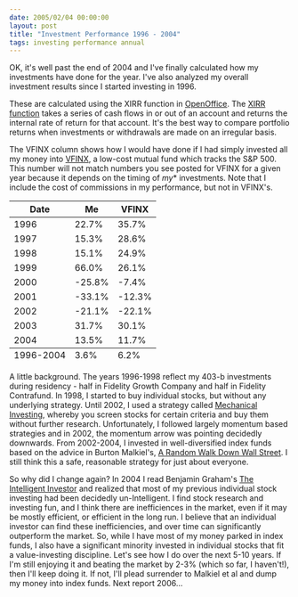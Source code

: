 ```yaml
---
date: 2005/02/04 00:00:00
layout: post
title: "Investment Performance 1996 - 2004"
tags: investing performance annual
---
```


OK, it's well past the end of 2004 and I've finally calculated how my investments have done for the year. I've also analyzed my overall investment results since I started investing in 1996.

These are calculated using the XIRR function in [OpenOffice](http://www.openoffice.org/). The [XIRR function](http://www.gummy-stuff.org/misc-stuff.htm#XIRR) takes a series of cash flows in or out of an account and returns the internal rate of return for that account. It's the best way to compare portfolio returns when investments or withdrawals are made on an irregular basis.

The VFINX column shows how I would have done if I had simply invested all my money into [VFINX](http://finance.yahoo.com/q?s=vfinx), a low-cost mutual fund which tracks the S&amp;P 500. This number will not match numbers you see posted for VFINX for a given year because it depends on the timing of *my** investments. Note that I include the cost of commissions in my performance, but not in VFINX's.

<table class="spreadsheet"> <thead> <tr> <th>Date</th>  <th>Me</th> <th>VFINX</th> </tr> </thead> <tfoot> <tr> <td>1996-2004</td> <td>  3.6%</td> <td>  6.2%</td> </tr> </tfoot> <tbody> <tr class="odd"> <td>1996</td> <td> 22.7%</td> <td> 35.7%</td> </tr> <tr class="even"> <td>1997</td> <td> 15.3%</td> <td> 28.6%</td> </tr> <tr class="odd"> <td>1998</td> <td> 15.1%</td> <td> 24.9%</td> </tr> <tr class="even"> <td>1999</td> <td> 66.0%</td> <td> 26.1%</td> </tr> <tr class="odd"> <td>2000</td> <td>-25.8%</td> <td> -7.4%</td> </tr> <tr class="even"> <td>2001</td> <td>-33.1%</td> <td>-12.3%</td> </tr> <tr class="odd"> <td>2002</td> <td>-21.1%</td> <td>-22.1%</td> </tr> <tr class="even"> <td>2003</td> <td> 31.7%</td> <td> 30.1%</td> </tr> <tr class="odd"> <td>2004</td> <td> 13.5%</td> <td> 11.7%</td> </tr> </tbody> </table>

A little background. The years 1996-1998 reflect my 403-b investments during residency - half in Fidelity Growth Company and half in Fidelity Contrafund. In 1998, I started to buy individual stocks, but without any underlying strategy. Until 2002, I used a strategy called [Mechanical Investing](http://www.fool.com/workshop/1999/workshop990527.htm), whereby you screen stocks for certain criteria and buy them without further research. Unfortunately, I followed largely momentum based strategies and in 2002, the momentum arrow was pointing decidedly downwards. From 2002-2004, I invested in well-diversified index funds based on the advice in Burton Malkiel's, [A Random Walk Down Wall Street](http://www.amazon.com/exec/obidos/ASIN/0393325350/vinodkurupshomep). I still think this a safe, reasonable strategy for just about everyone.

So why did I change again? In 2004 I read Benjamin Graham's [The Intelligent Investor](http://www.amazon.com/exec/obidos/ASIN/0060555661/vinodkurupshomep) and realized that most of my previous individual stock investing had been decidedly un-Intelligent. I find stock research and investing fun, and I think there are inefficiences in the market, even if it may be mostly efficient, or efficient in the long run. I believe that an individual investor can find these inefficiencies, and over time can significantly outperform the market. So, while I have most of my money parked in index funds, I also have a significant minority invested in individual stocks that fit a value-investing discipline. Let's see how I do over the next 5-10 years. If I'm still enjoying it and beating the market by 2-3% (which so far, I haven't!), then I'll keep doing it. If not, I'll plead surrender to Malkiel et al and dump my money into index funds. Next report 2006...
